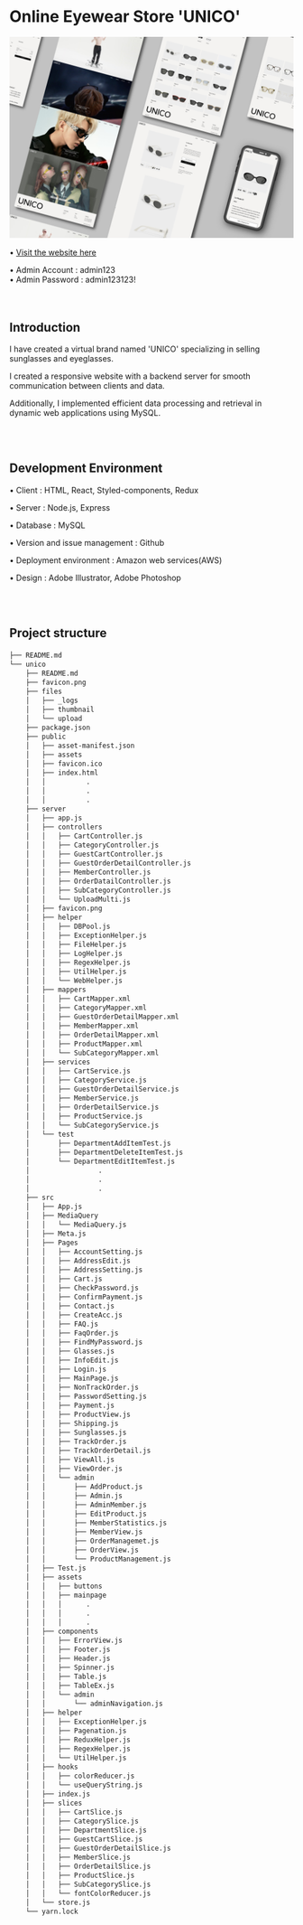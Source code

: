 # Online Eyewear Store 'UNICO'

![UNICO](./unico/src/assets/mainpage/unico.jpg)

• [Visit the website here](http://ec2-3-73-1-218.eu-central-1.compute.amazonaws.com:3001/)

•	Admin Account : admin123    
•	Admin Password : admin123123!  
<br /> <br />
## Introduction
I have created a virtual brand named 'UNICO' specializing in selling sunglasses and eyeglasses.

I created a responsive website with a backend server for smooth communication between clients and data.

Additionally, I implemented efficient data processing and retrieval in dynamic web applications using MySQL.

<br /> <br />
## Development Environment
•	Client : HTML, React, Styled-components, Redux

•	Server : Node.js, Express

•	Database : MySQL

•	Version and issue management : Github

•	Deployment environment : Amazon web services(AWS)

•	Design : Adobe Illustrator, Adobe Photoshop

<br /> <br />
## Project structure  

```
├── README.md
└── unico
    ├── README.md
    ├── favicon.png
    ├── files
    │   ├── _logs
    │   ├── thumbnail
    │   └── upload
    ├── package.json
    ├── public
    │   ├── asset-manifest.json
    │   ├── assets
    │   ├── favicon.ico
    │   ├── index.html
    │   │          .
    │   │          .
    │   │          .
    ├── server
    │   ├── app.js
    │   ├── controllers
    │   │   ├── CartController.js
    │   │   ├── CategoryController.js
    │   │   ├── GuestCartController.js
    │   │   ├── GuestOrderDetailController.js
    │   │   ├── MemberController.js
    │   │   ├── OrderDatailController.js
    │   │   ├── SubCategoryController.js
    │   │   └── UploadMulti.js
    │   ├── favicon.png
    │   ├── helper
    │   │   ├── DBPool.js
    │   │   ├── ExceptionHelper.js
    │   │   ├── FileHelper.js
    │   │   ├── LogHelper.js
    │   │   ├── RegexHelper.js
    │   │   ├── UtilHelper.js
    │   │   └── WebHelper.js
    │   ├── mappers
    │   │   ├── CartMapper.xml
    │   │   ├── CategoryMapper.xml
    │   │   ├── GuestOrderDetailMapper.xml
    │   │   ├── MemberMapper.xml
    │   │   ├── OrderDetailMapper.xml
    │   │   ├── ProductMapper.xml
    │   │   └── SubCategoryMapper.xml
    │   ├── services
    │   │   ├── CartService.js
    │   │   ├── CategoryService.js
    │   │   ├── GuestOrderDetailService.js
    │   │   ├── MemberService.js
    │   │   ├── OrderDetailService.js
    │   │   ├── ProductService.js
    │   │   └── SubCategoryService.js
    │   └── test
    │       ├── DepartmentAddItemTest.js
    │       ├── DepartmentDeleteItemTest.js
    │       └── DepartmentEditItemTest.js
    │                 .
    │                 .
    │                 .
    ├── src
    │   ├── App.js
    │   ├── MediaQuery
    │   │   └── MediaQuery.js
    │   ├── Meta.js
    │   ├── Pages
    │   │   ├── AccountSetting.js
    │   │   ├── AddressEdit.js
    │   │   ├── AddressSetting.js
    │   │   ├── Cart.js
    │   │   ├── CheckPassword.js
    │   │   ├── ConfirmPayment.js
    │   │   ├── Contact.js
    │   │   ├── CreateAcc.js
    │   │   ├── FAQ.js
    │   │   ├── FaqOrder.js
    │   │   ├── FindMyPassword.js
    │   │   ├── Glasses.js
    │   │   ├── InfoEdit.js
    │   │   ├── Login.js
    │   │   ├── MainPage.js
    │   │   ├── NonTrackOrder.js
    │   │   ├── PasswordSetting.js
    │   │   ├── Payment.js
    │   │   ├── ProductView.js
    │   │   ├── Shipping.js
    │   │   ├── Sunglasses.js
    │   │   ├── TrackOrder.js
    │   │   ├── TrackOrderDetail.js
    │   │   ├── ViewAll.js
    │   │   ├── ViewOrder.js
    │   │   └── admin
    │   │       ├── AddProduct.js
    │   │       ├── Admin.js
    │   │       ├── AdminMember.js
    │   │       ├── EditProduct.js
    │   │       ├── MemberStatistics.js
    │   │       ├── MemberView.js
    │   │       ├── OrderManagemet.js
    │   │       ├── OrderView.js
    │   │       └── ProductManagement.js
    │   ├── Test.js
    │   ├── assets
    │   │   ├── buttons
    │   │   ├── mainpage
    │   │   │      .
    │   │   │      .
    │   │   │      .
    │   ├── components
    │   │   ├── ErrorView.js
    │   │   ├── Footer.js
    │   │   ├── Header.js
    │   │   ├── Spinner.js
    │   │   ├── Table.js
    │   │   ├── TableEx.js
    │   │   └── admin
    │   │       └── adminNavigation.js
    │   ├── helper
    │   │   ├── ExceptionHelper.js
    │   │   ├── Pagenation.js
    │   │   ├── ReduxHelper.js
    │   │   ├── RegexHelper.js
    │   │   └── UtilHelper.js
    │   ├── hooks
    │   │   ├── colorReducer.js
    │   │   └── useQueryString.js
    │   ├── index.js
    │   ├── slices
    │   │   ├── CartSlice.js
    │   │   ├── CategorySlice.js
    │   │   ├── DepartmentSlice.js
    │   │   ├── GuestCartSlice.js
    │   │   ├── GuestOrderDetailSlice.js
    │   │   ├── MemberSlice.js
    │   │   ├── OrderDetailSlice.js
    │   │   ├── ProductSlice.js
    │   │   ├── SubCategorySlice.js
    │   │   └── fontColorReducer.js
    │   └── store.js
    └── yarn.lock


```

 
